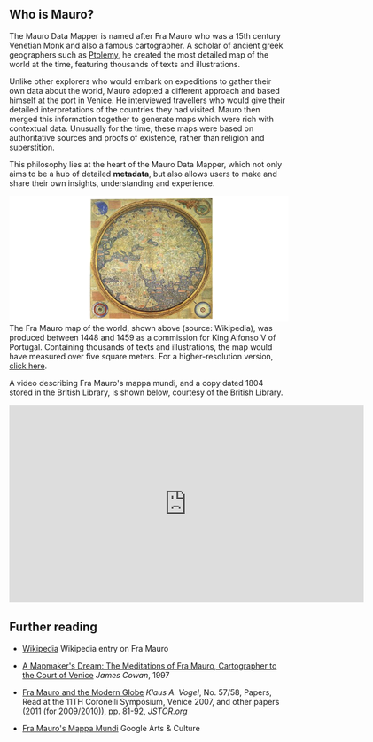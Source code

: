 ## **Who is Mauro?**
The Mauro Data Mapper is named after Fra Mauro who was a 15th century Venetian Monk and also a famous cartographer. A scholar of ancient greek 
geographers such as [Ptolemy](https://en.wikipedia.org/wiki/Ptolemy),  he created the most detailed map of the world at the time, featuring 
thousands of texts and illustrations.

Unlike other explorers who would embark on expeditions to gather their own data about the world, Mauro adopted a different approach and based himself 
at the port in Venice. He interviewed travellers who would give their detailed interpretations of the countries they had visited. 
Mauro then merged this information together to generate maps which were rich with contextual data. Unusually for the time, these maps were based 
on authoritative sources and proofs of existence, rather than religion and superstition.  

This philosophy lies at the heart of the Mauro Data Mapper, which not only aims to be a hub of detailed **metadata**, but also allows users to make 
and share their own insights, understanding and experience.

![Fra Mauro map](fra-mauro-map.png)
The Fra Mauro map of the world, shown above (source: Wikipedia), was produced between 1448 and 1459 as a commission for King Alfonso V of Portugal.
Containing thousands of texts and illustrations, the map would have measured over five square meters.  For a higher-resolution version, 
[click here](https://upload.wikimedia.org/wikipedia/commons/1/1b/FraMauroDetailedMap.jpg). 

A video describing Fra Mauro's mappa mundi, and a copy dated 1804 stored in the British Library, is shown below, courtesy of the British Library.

<iframe width="640" height="357" src="https://www.youtube-nocookie.com/embed/Vae-ieh5heI" title="YouTube video player" frameborder="0" 
allow="accelerometer; autoplay; clipboard-write; encrypted-media; gyroscope; picture-in-picture" allowfullscreen></iframe>

## Further reading

* [Wikipedia](https://en.wikipedia.org/wiki/Fra_Mauro)
Wikipedia entry on Fra Mauro
  
* [A Mapmaker's Dream: The Meditations of Fra Mauro, Cartographer to the Court of Venice](https://www.amazon.co.uk/Mapmakers-Dream-Meditations-Cartographer-Venice/dp/0446673382/ref=tmm_pap_swatch_0?_encoding=UTF8&qid=&sr=)
*James Cowan*, 1997

* [Fra Mauro and the Modern Globe](https://www.jstor.org/stable/23993566?seq=1#metadata_info_tab_contents)
  *Klaus A. Vogel*, No. 57/58, Papers, Read at the 11TH Coronelli Symposium, Venice 2007, and other papers (2011 (for 2009/2010)), pp. 81-92, *JSTOR.org*

* [Fra Mauro's Mappa Mundi](https://www.google.co.uk/url?sa=t&rct=j&q=&esrc=s&source=web&cd=&ved=2ahUKEwin4YSliYbwAhVMu3EKHQI4CvgQFjAMegQIAxAD&url=https%3A%2F%2Fartsandculture.google.com%2Fstory%2Ffra-mauro-s-mappa-mundi%2F6wLizVkYn-sMLA&usg=AOvVaw0caj78xGW2p0dBj-xzhZas)
Google Arts & Culture


<!--  LocalWords:  fra mauro png
 -->
